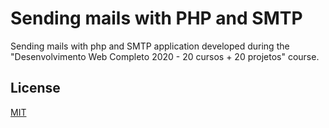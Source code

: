 # Sending mails with PHP and SMTP

Sending mails with php and SMTP application developed during the "Desenvolvimento Web Completo 2020 - 20 cursos + 20 projetos" course.

## License
[MIT](https://choosealicense.com/licenses/mit/)